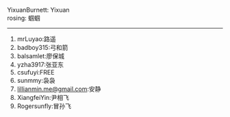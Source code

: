 YixuanBurnett: Yixuan   
rosing: 蝈蝈  

----------
1. mrLuyao:路遥  
2. badboy315:弓和箭  
3. balsamlet:廖保城  
4. yzha3917:张亚东     
5. csufuyi:FREE  
6. sunmmy:袅袅  
7. lillianmin.me@gmail.com:安静  
8. XiangfeiYin:尹相飞  
9. Rogersunfly:冒孙飞  
